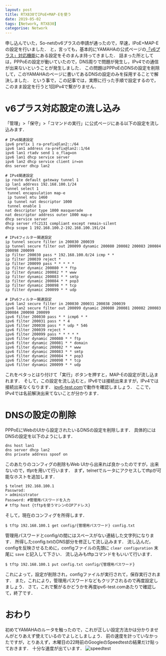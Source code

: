 ```yaml
---
layout: post
title: RTX830でIPoE+MAP-Eを使う
date: 2019-05-02
tags: [Network, RTX830]
categorise: Network
---
```


申し込んでいた，So-netのv6プラスの申請が通ったので，早速，IPoE+MAP-Eの設定を行いました．
と，言っても，基本的にYAMAHAの公式ページの[「v6プラス」対応機能](http://www.rtpro.yamaha.co.jp/RT/docs/v6plus/)にある設定をそのまんま持ってきました．
詰まった所としては，PPPoEの設定が動いていたので，DNS周りで問題が発生し，IPv4での通信が出来ないということが発生しました．
この問題はPPPoEのDNSの設定を削除して，このYAMAHAのページに書いてあるDNSの設定のみを採用することで解決しました．
という事で，この記事では，実際に行った手順で設定するので，このまま設定を行うと1回IPv4で繋がりません．

# v6プラス対応設定の流し込み
「管理」>「保守」>「コマンドの実行」に公式ページにある以下の設定を流し込みます．
```text
# IPv6関連設定
ipv6 prefix 1 ra-prefix@lan2::/64
ipv6 lan1 address ra-prefix@lan2::1/64
ipv6 lan1 rtadv send 1 o_flag=on
ipv6 lan1 dhcp service server
ipv6 lan2 dhcp service client ir=on
dns server dhcp lan2

# IPv4関連設定
ip route default gateway tunnel 1
ip lan1 address 192.168.100.1/24
tunnel select 1
 tunnel encapsulation map-e
 ip tunnel mtu 1460
 ip tunnel nat descriptor 1000
 tunnel enable 1
nat descriptor type 1000 masquerade
nat descriptor address outer 1000 map-e
dhcp service server
dhcp server rfc2131 compliant except remain-silent
dhcp scope 1 192.168.100.2-192.168.100.191/24

# IPv4フィルター関連設定
ip tunnel secure filter in 200030 200039
ip tunnel secure filter out 200099 dynamic 200080 200082 200083 200084 200098 200099
ip filter 200030 pass * 192.168.100.0/24 icmp * *
ip filter 200039 reject *
ip filter 200099 pass * * * * *
ip filter dynamic 200080 * * ftp
ip filter dynamic 200082 * * www
ip filter dynamic 200083 * * smtp
ip filter dynamic 200084 * * pop3
ip filter dynamic 200098 * * tcp
ip filter dynamic 200099 * * udp

# IPv6フィルター関連設定
ipv6 lan2 secure filter in 200030 200031 200038 200039
ipv6 lan2 secure filter out 200099 dynamic 200080 200081 200082 200083 200084 200098 200099
ipv6 filter 200030 pass * * icmp6 * *
ipv6 filter 200031 pass * * 4
ipv6 filter 200038 pass * * udp * 546
ipv6 filter 200039 reject *
ipv6 filter 200099 pass * * * * *
ipv6 filter dynamic 200080 * * ftp
ipv6 filter dynamic 200081 * * domain
ipv6 filter dynamic 200082 * * www
ipv6 filter dynamic 200083 * * smtp
ipv6 filter dynamic 200084 * * pop3
ipv6 filter dynamic 200098 * * tcp
ipv6 filter dynamic 200099 * * udp
```
これをペタっとはり付けて「実行」ボタンを押すと，MAP-Eの設定が流し込まれます．
そして，この設定を流し込むと，IPv6では接続出来ますが，IPv4では接続出来なくなります．
[ipv6-test.com](http://ipv6-test.com)で動作を確認しましょう．
ここで，IPv4では名前解決出来てないことが分かります．

# DNSの設定の削除
PPPoEにWebのUIから設定されたいるDNSの設定を削除します．
具体的にはDNSの設定を以下のようにします．
```text
dns host lan1
dns server dhcp lan2
dns private address spoof on
```
このあたりのコンフィグの削除もWeb UIから出来れば良かったのですが，出来ないので，tfptを用いて行います．
まず，telnetでルータにアクセスしてtftpが可能なホストを追加します．
```shell
$ telnet 192.168.100.1
Passwrod:
> administrator
Password: #管理用パスワードを入力
# tftp host {tftpを使うマシンのIPアドレス}
```
そして，現在のコンフィグを所得します．
```shell
$ tftp 192.168.100.1 get config/{管理用パスワード} config.txt
```
管理用パスワードとconfig/の間にはスペースがない連結した文字列になります．
所得したconfig.txtのDNS部分を修正して流し込みます．
流し込んだ，configを反映させるために，configファイルの先頭に `clear configuration` 末尾に `save` と記入して下さい．
流し込みもtftpコマンドをもいいて行います．
```shell
$ tftp 192.168.100.1 put config.txt config/{管理用パスワード}
```
これによって，設定が削除され，configファイルが実行されて，保存実行されます．
また，これにより，管理用パスワードなどもクリアされるので再度設定しましょう．
さて，これで繋がるかどうかを再度ipv6-test.comあたりで確認して，終了です．

# おわり
初めてYAMAHAのルータを触ったので，これが正しい設定方法かは分かりませんがとりあえず使えているのでよしとしましょう．
前の速度を計っていなかったですが，とりあえず，木曜日の22時前のGoogleのSpeedtestの結果だけ貼っておきます．
十分な速度が出ています．
![speedtest](https://blog.techack.net/image/20190502/speedtest.png)
